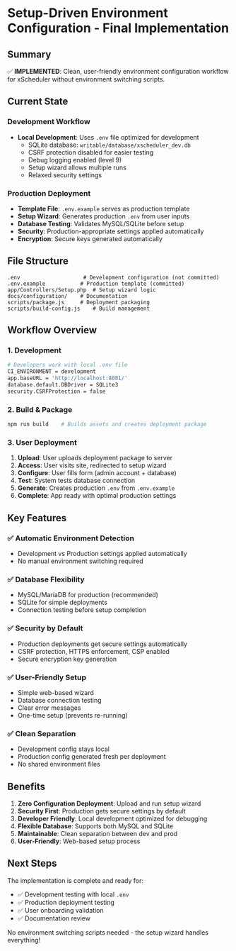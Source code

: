 # Setup-Driven Environment Configuration - Final Implementation

## Summary

✅ **IMPLEMENTED**: Clean, user-friendly environment configuration workflow for xScheduler without environment switching scripts.

## Current State

### Development Workflow
- **Local Development**: Uses `.env` file optimized for development
  - SQLite database: `writable/database/xscheduler_dev.db`
  - CSRF protection disabled for easier testing
  - Debug logging enabled (level 9)
  - Setup wizard allows multiple runs
  - Relaxed security settings

### Production Deployment
- **Template File**: `.env.example` serves as production template
- **Setup Wizard**: Generates production `.env` from user inputs
- **Database Testing**: Validates MySQL/SQLite before setup
- **Security**: Production-appropriate settings applied automatically
- **Encryption**: Secure keys generated automatically

## File Structure

```
.env                    # Development configuration (not committed)
.env.example           # Production template (committed)
app/Controllers/Setup.php  # Setup wizard logic
docs/configuration/    # Documentation
scripts/package.js     # Deployment packaging
scripts/build-config.js    # Build management
```

## Workflow Overview

### 1. Development
```bash
# Developers work with local .env file
CI_ENVIRONMENT = development
app.baseURL = 'http://localhost:8081/'
database.default.DBDriver = SQLite3
security.CSRFProtection = false
```

### 2. Build & Package
```bash
npm run build    # Builds assets and creates deployment package
```

### 3. User Deployment
1. **Upload**: User uploads deployment package to server
2. **Access**: User visits site, redirected to setup wizard
3. **Configure**: User fills form (admin account + database)
4. **Test**: System tests database connection
5. **Generate**: Creates production `.env` from `.env.example`
6. **Complete**: App ready with optimal production settings

## Key Features

### ✅ Automatic Environment Detection
- Development vs Production settings applied automatically
- No manual environment switching required

### ✅ Database Flexibility
- MySQL/MariaDB for production (recommended)
- SQLite for simple deployments
- Connection testing before setup completion

### ✅ Security by Default
- Production deployments get secure settings automatically
- CSRF protection, HTTPS enforcement, CSP enabled
- Secure encryption key generation

### ✅ User-Friendly Setup
- Simple web-based wizard
- Database connection testing
- Clear error messages
- One-time setup (prevents re-running)

### ✅ Clean Separation
- Development config stays local
- Production config generated fresh per deployment
- No shared environment files

## Benefits

1. **Zero Configuration Deployment**: Upload and run setup wizard
2. **Security First**: Production gets secure settings by default
3. **Developer Friendly**: Local development optimized for debugging
4. **Flexible Database**: Supports both MySQL and SQLite
5. **Maintainable**: Clean separation between dev and prod
6. **User-Friendly**: Web-based setup process

## Next Steps

The implementation is complete and ready for:
- ✅ Development testing with local `.env`
- ✅ Production deployment testing
- ✅ User onboarding validation
- ✅ Documentation review

No environment switching scripts needed - the setup wizard handles everything!
